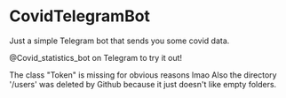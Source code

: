 # CovidTelegramBot
Just a simple Telegram bot that sends you some covid data.

@Covid_statistics_bot on Telegram to try it out!

The class "Token" is missing for obvious reasons lmao
Also the directory '/users' was deleted by Github because it just doesn't like empty folders.
